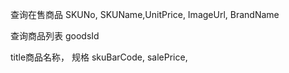 查询在售商品
SKUNo, SKUName,UnitPrice, ImageUrl,
BrandName

查询商品列表
goodsId

title商品名称，
规格
skuBarCode,
salePrice,